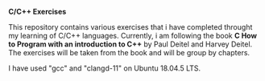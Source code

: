 **C/C++ Exercises**

This repository contains various exercises that i have completed throught my learning of C/C++ languages.
Currently, i am following the book **C How to Program with an introduction to C++** by Paul Deitel and Harvey Deitel.
The exercises will be taken from the book and will be group by chapters.

I have used "gcc" and "clangd-11" on Ubuntu 18.04.5 LTS.

